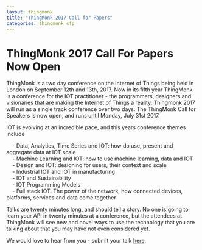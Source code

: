 ```yaml
---
layout: thingmonk
title: "ThingMonk 2017 Call for Papers"
categories: thingmonk cfp
---
```

<div class="l-about row">

<h1 class="text-center">ThingMonk 2017 Call For Papers Now Open</h1>
<p>

ThingMonk is a two day conference on the Internet of Things being held in London on September 12th and 13th, 2017. Now in its fifth year ThingMonk is a conference for the IOT practitioner - the programmers, designers and visionaries that are making the Internet of Things a reality. Thingmonk 2017 will run as a single track conference over two days.
The ThingMonk Call for Speakers is now open, and runs until Monday, July 31st 2017. 
<p />
IOT is evolving at an incredible pace, and this years conference themes include
<p>
&nbsp; &nbsp; - Data, Analytics, Time Series and IOT: how do use, present and aggregate data at IOT scale<br /> 
&nbsp; &nbsp; - Machine Learning and IOT: how to use machine learning, data and IOT<br /> 
&nbsp; &nbsp; - Design and IOT:  designing for users, their context and scale<br />
&nbsp; &nbsp; - Industrial IOT and IOT in manufacturing<br />
&nbsp; &nbsp; - IOT and Sustainability<br />
&nbsp; &nbsp; - IOT Programming Models<br />
&nbsp; &nbsp; - Full stack IOT: The power of the network, how connected devices, platforms, services and data come together<br />
<p>
<p>Talks are twenty minutes long, and should tell a story. No one is going to learn your API in twenty minutes at a conference, but the attendees at ThingMonk will see new and novel ways to use the technology that you are talking about that you may have not even considered yet.
</p>
<p>We would love to hear from you - submit your talk <a href="https://docs.google.com/forms/d/e/1FAIpQLScHWb1aXJVPRaQBdKfy_JvkiRLsbKO2kEhV5nnIUDSWdlICgg/viewform">here</a>.
